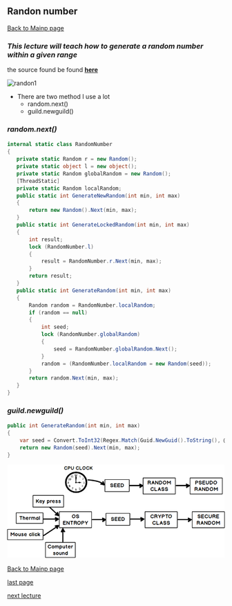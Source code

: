 ## Randon number
[Back to Mainp page](https://github.com/Dokidok1/new1000)

### *This lecture will teach how to generate a random number within a given range*

the source found be found **[here](https://stackoverflow.com/questions/2706500/how-do-i-generate-a-random-int-number)**

![randon1](https://i2.wp.com/css-tricks.com/wp-content/csstricks-uploads/genrandom.png?resize=482%2C263)
* There are two method I use a lot 
  * random.next()
  * guild.newguild()
  
 ### *random.next()*
 
 ```c#
 internal static class RandomNumber
{
    private static Random r = new Random();
    private static object l = new object();
    private static Random globalRandom = new Random();
    [ThreadStatic]
    private static Random localRandom;
    public static int GenerateNewRandom(int min, int max)
    {
        return new Random().Next(min, max);
    }
    public static int GenerateLockedRandom(int min, int max)
    {
        int result;
        lock (RandomNumber.l)
        {
            result = RandomNumber.r.Next(min, max);
        }
        return result;
    }
    public static int GenerateRandom(int min, int max)
    {
        Random random = RandomNumber.localRandom;
        if (random == null)
        {
            int seed;
            lock (RandomNumber.globalRandom)
            {
                seed = RandomNumber.globalRandom.Next();
            }
            random = (RandomNumber.localRandom = new Random(seed));
        }
        return random.Next(min, max);
    }
}
```


### *guild.newguild()*

```c#
public int GenerateRandom(int min, int max)
{
    var seed = Convert.ToInt32(Regex.Match(Guid.NewGuid().ToString(), @"\d+").Value);
    return new Random(seed).Next(min, max);
}
```

![randon4](https://github.com/Dokidok1/new1000/blob/master/images/randon.png)

[Back to Mainp page](https://github.com/Dokidok1/new1000)

[last page](https://github.com/Dokidok1/new1000/blob/master/md_files/c%23_class.md)

[next lecture](https://github.com/Dokidok1/new1000/blob/master/md_files/recursion.md)
